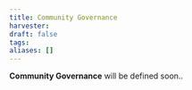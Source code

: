```yaml
---
title: Community Governance
harvester: 
draft: false
tags: 
aliases: []
---
```


**Community Governance** will be defined soon..
